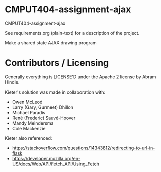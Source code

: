 CMPUT404-assignment-ajax
==============================

CMPUT404-assignment-ajax

See requirements.org (plain-text) for a description of the project.

Make a shared state AJAX drawing program

Contributors / Licensing
========================

Generally everything is LICENSE'D under the Apache 2 license by Abram Hindle.

Kieter's solution was made in collaboration with:
* Owen McLeod
* Larry (Gary, Gurmeet) Dhillon
* Michael Paradis
* René (Frederic) Sauvé-Hoover
* Mandy Meindersma
* Cole Mackenzie

Kieter also referenced: 
* https://stackoverflow.com/questions/14343812/redirecting-to-url-in-flask
* https://developer.mozilla.org/en-US/docs/Web/API/Fetch_API/Using_Fetch



